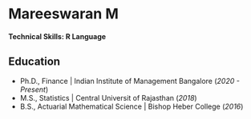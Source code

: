 # Mareeswaran M

#### Technical Skills: R Language

## Education
- Ph.D., Finance | Indian Institute of Management Bangalore (_2020 - Present_)								       		
- M.S., Statistics	| Central Universit of Rajasthan (_2018_)	 			        		
- B.S., Actuarial Mathematical Science | Bishop Heber College (_2016_)
